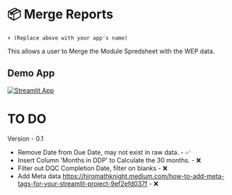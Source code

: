 # 📦 Merge Reports 
```
⬆️ (Replace above with your app's name)
```

This allows a user to Merge the Module Spredsheet with the WEP data. 

## Demo App

[![Streamlit App](https://static.streamlit.io/badges/streamlit_badge_black_white.svg)](https://starter-kit.streamlitapp.com/)

# TO DO 
Version - 0.1
- Remove Date from Due Date, may not exist in raw data. - ✅
- Insert Column 'Months in DDP' to Calculate the 30 months. - ❌
- Filter out DQC Completion Date, filter on blanks - ❌
- Add Meta data https://hiromathknight.medium.com/how-to-add-meta-tags-for-your-streamlit-project-9ef2efd037f  - ❌
